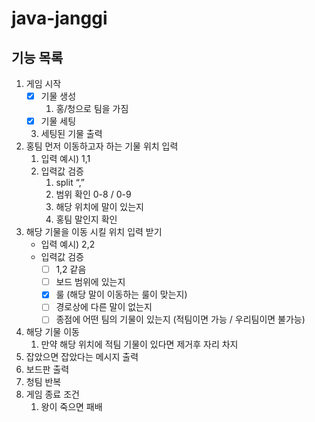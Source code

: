 # java-janggi

## 기능 목록

1. 게임 시작
    - [x] 기물 생성
        1. 홍/청으로 팀을 가짐
    - [x] 기물 세팅

    3. 세팅된 기물 출력
2. 홍팀 먼저 이동하고자 하는 기물 위치 입력
    1. 입력 예시) 1,1
    2. 입력값 검증
        1. split “,”
        2. 범위 확인 0-8 / 0-9
        3. 해당 위치에 말이 있는지
        4. 홍팀 말인지 확인
3. 해당 기물을 이동 시킬 위치 입력 받기
    - 입력 예시) 2,2
    - 입력값 검증
        - [ ] 1,2 같음
        - [ ] 보드 범위에 있는지
        - [x] 룰 (해당 말이 이동하는 룰이 맞는지)
        - [ ] 경로상에 다른 말이 없는지
        - [ ] 종점에 어떤 팀의 기물이 있는지 (적팀이면 가능 / 우리팀이면 불가능)
4. 해당 기물 이동
    1. 만약 해당 위치에 적팀 기물이 있다면 제거후 자리 차지
5. 잡았으면 잡았다는 메시지 출력
6. 보드판 출력
7. 청팀 반복
8. 게임 종료 조건
    1. 왕이 죽으면 패배
